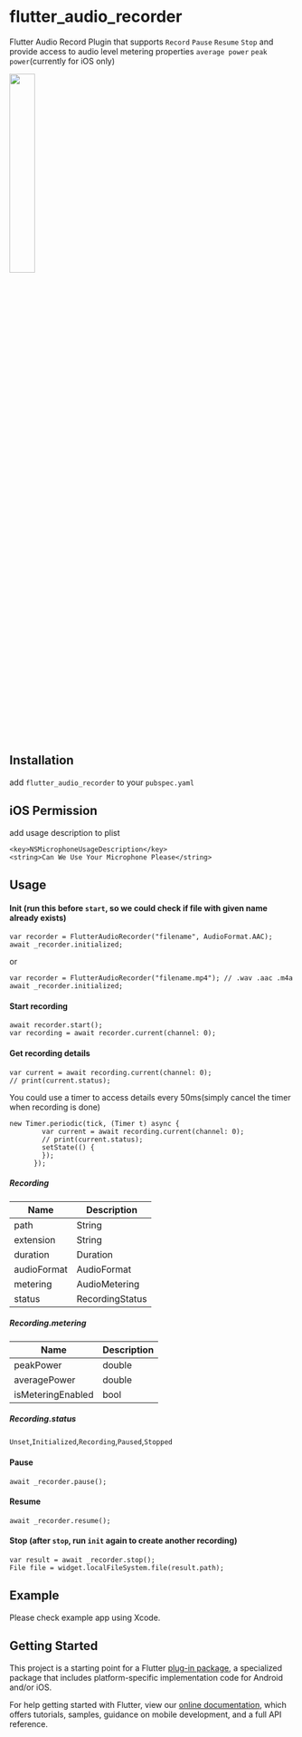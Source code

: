 # flutter_audio_recorder

Flutter Audio Record Plugin that supports `Record` `Pause` `Resume` `Stop` and provide access to audio level metering properties `average power` `peak power`(currently for iOS only)

<img src="https://user-images.githubusercontent.com/10917606/64927086-b2bcda00-d838-11e9-9ab8-bad78a95f02c.gif" width="30%" height="30%" />

## Installation
add `flutter_audio_recorder` to your `pubspec.yaml`

## iOS Permission 
add usage description to plist
```
<key>NSMicrophoneUsageDescription</key>
<string>Can We Use Your Microphone Please</string>
```

## Usage

#### Init (run this before `start`, so we could check if file with given name already exists)
```
var recorder = FlutterAudioRecorder("filename", AudioFormat.AAC);
await _recorder.initialized;
```
or
```
var recorder = FlutterAudioRecorder("filename.mp4"); // .wav .aac .m4a
await _recorder.initialized;
```

#### Start recording
```
await recorder.start();
var recording = await recorder.current(channel: 0);
```

#### Get recording details
```
var current = await recording.current(channel: 0);
// print(current.status);
```
You could use a timer to access details every 50ms(simply cancel the timer when recording is done)
```
new Timer.periodic(tick, (Timer t) async {
        var current = await recording.current(channel: 0);
        // print(current.status);
        setState(() {
        });
      });
```

##### Recording
| Name  | Description |
| ------------- | ------------- |
| path  | String  |
| extension  | String  |
| duration  | Duration  |
| audioFormat  | AudioFormat  |
| metering  | AudioMetering  |
| status  | RecordingStatus  |

##### Recording.metering
| Name  | Description |
| ------------- | ------------- |
| peakPower  | double  |
| averagePower  | double  |
| isMeteringEnabled  | bool  |

##### Recording.status
`Unset`,`Initialized`,`Recording`,`Paused`,`Stopped`


#### Pause
```
await _recorder.pause();
```

#### Resume
```
await _recorder.resume();
```

#### Stop (after `stop`, run `init` again to create another recording)
```
var result = await _recorder.stop();
File file = widget.localFileSystem.file(result.path);
```

## Example
Please check example app using Xcode.


## Getting Started

This project is a starting point for a Flutter
[plug-in package](https://flutter.dev/developing-packages/),
a specialized package that includes platform-specific implementation code for
Android and/or iOS.

For help getting started with Flutter, view our 
[online documentation](https://flutter.dev/docs), which offers tutorials, 
samples, guidance on mobile development, and a full API reference.
